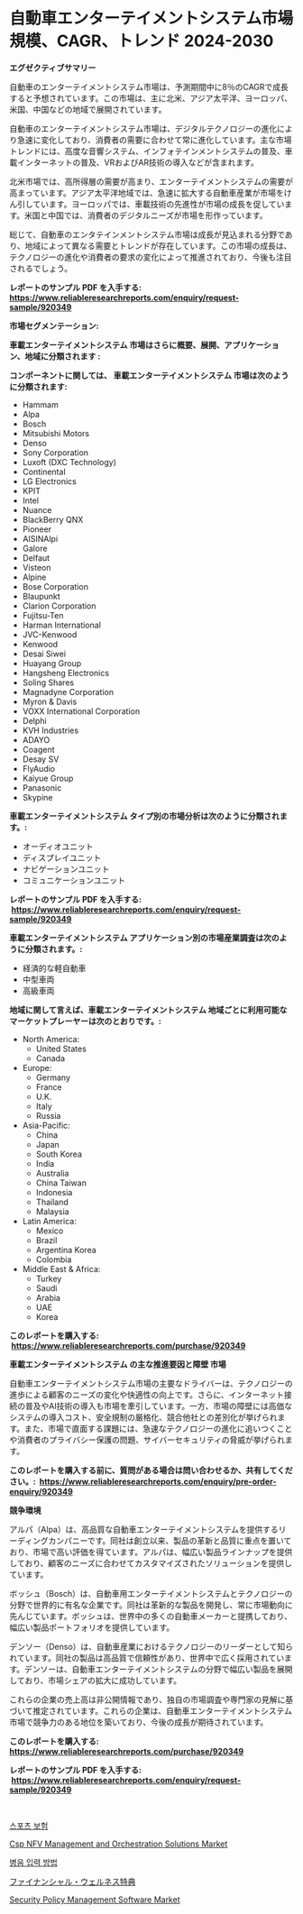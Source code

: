 <p><h1>自動車エンターテイメントシステム市場規模、CAGR、トレンド 2024-2030</h1></p><p><strong>エグゼクティブサマリー</strong></p>
<p><p>自動車のエンターテイメントシステム市場は、予測期間中に8％のCAGRで成長すると予想されています。この市場は、主に北米、アジア太平洋、ヨーロッパ、米国、中国などの地域で展開されています。</p><p>自動車のエンターテイメントシステム市場は、デジタルテクノロジーの進化により急速に変化しており、消費者の需要に合わせて常に進化しています。主な市場トレンドには、高度な音響システム、インフォテインメントシステムの普及、車載インターネットの普及、VRおよびAR技術の導入などが含まれます。</p><p>北米市場では、高所得層の需要が高まり、エンターテイメントシステムの需要が高まっています。アジア太平洋地域では、急速に拡大する自動車産業が市場をけん引しています。ヨーロッパでは、車載技術の先進性が市場の成長を促しています。米国と中国では、消費者のデジタルニーズが市場を形作っています。</p><p>総じて、自動車のエンタテインメントシステム市場は成長が見込まれる分野であり、地域によって異なる需要とトレンドが存在しています。この市場の成長は、テクノロジーの進化や消費者の要求の変化によって推進されており、今後も注目されるでしょう。</p></p>
<p><strong>レポートのサンプル PDF を入手する: <a href="https://www.reliableresearchreports.com/enquiry/request-sample/920349">https://www.reliableresearchreports.com/enquiry/request-sample/920349</a></strong></p>
<p><strong>市場セグメンテーション:</strong></p>
<p><strong> 車載エンターテイメントシステム 市場はさらに概要、展開、アプリケーション、地域に分類されます :</strong></p>
<p><strong>コンポーネントに関しては、 車載エンターテイメントシステム 市場は次のように分類されます: &nbsp;</strong></p>
<p><ul><li>Hammam</li><li>Alpa</li><li>Bosch</li><li>Mitsubishi Motors</li><li>Denso</li><li>Sony Corporation</li><li>Luxoft (DXC Technology)</li><li>Continental</li><li>LG Electronics</li><li>KPIT</li><li>Intel</li><li>Nuance</li><li>BlackBerry QNX</li><li>Pioneer</li><li>AISINAlpi</li><li>Galore</li><li>Delfaut</li><li>Visteon</li><li>Alpine</li><li>Bose Corporation</li><li>Blaupunkt</li><li>Clarion Corporation</li><li>Fujitsu-Ten</li><li>Harman International</li><li>JVC-Kenwood</li><li>Kenwood</li><li>Desai Siwei</li><li>Huayang Group</li><li>Hangsheng Electronics</li><li>Soling Shares</li><li>Magnadyne Corporation</li><li>Myron & Davis</li><li>VOXX International Corporation</li><li>Delphi</li><li>KVH Industries</li><li>ADAYO</li><li>Coagent</li><li>Desay SV</li><li>FlyAudio</li><li>Kaiyue Group</li><li>Panasonic</li><li>Skypine</li></ul></p>
<p><strong> 車載エンターテイメントシステム タイプ別の市場分析は次のように分類されます。:</strong></p>
<p><ul><li>オーディオユニット</li><li>ディスプレイユニット</li><li>ナビゲーションユニット</li><li>コミュニケーションユニット</li></ul></p>
<p><strong>レポートのサンプル PDF を入手する: &nbsp;<a href="https://www.reliableresearchreports.com/enquiry/request-sample/920349">https://www.reliableresearchreports.com/enquiry/request-sample/920349</a></strong></p>
<p><strong> 車載エンターテイメントシステム アプリケーション別の市場産業調査は次のように分類されます。:</strong></p>
<p><ul><li>経済的な軽自動車</li><li>中型車両</li><li>高級車両</li></ul></p>
<p><strong>地域に関して言えば、車載エンターテイメントシステム 地域ごとに利用可能なマーケットプレーヤーは次のとおりです。:</strong></p>
<p><ul>
    <li>
        North America:
        <ul>
            <li>United States</li>
            <li>Canada</li>
        </ul>
    </li>
    <li>
        Europe:
        <ul>
            <li>Germany</li>
            <li>France</li>
            <li>U.K.</li>
            <li>Italy</li>
            <li>Russia</li>
        </ul>
    </li>
    <li>
        Asia-Pacific:
        <ul>
            <li>China</li>
            <li>Japan</li>
            <li>South Korea</li>
            <li>India</li>
            <li>Australia</li>
            <li>China Taiwan</li>
            <li>Indonesia</li>
            <li>Thailand</li>
            <li>Malaysia</li>
        </ul>
    </li>
    <li>
        Latin America:
        <ul>
            <li>Mexico</li>
            <li>Brazil</li>
            <li>Argentina Korea</li>
            <li>Colombia</li>
        </ul>
    </li>
    <li>
        Middle East & Africa:
        <ul>
            <li>Turkey</li>
            <li>Saudi</li>
            <li>Arabia</li>
            <li>UAE</li>
            <li>Korea</li>
        </ul>
    </li>
    </ul></p>
<p><strong>このレポートを購入する: &nbsp;<a href="https://www.reliableresearchreports.com/purchase/920349">https://www.reliableresearchreports.com/purchase/920349</a></strong></p>
<p><strong>車載エンターテイメントシステム の主な推進要因と障壁 市場</strong></p>
<p><p>自動車エンターテイメントシステム市場の主要なドライバーは、テクノロジーの進歩による顧客のニーズの変化や快適性の向上です。さらに、インターネット接続の普及やAI技術の導入も市場を牽引しています。一方、市場の障壁には高価なシステムの導入コスト、安全規制の厳格化、競合他社との差別化が挙げられます。また、市場で直面する課題には、急速なテクノロジーの進化に追いつくことや消費者のプライバシー保護の問題、サイバーセキュリティの脅威が挙げられます。</p></p>
<p><strong>このレポートを購入する前に、質問がある場合は問い合わせるか、共有してください。:&nbsp; <a href="https://www.reliableresearchreports.com/enquiry/pre-order-enquiry/920349">https://www.reliableresearchreports.com/enquiry/pre-order-enquiry/920349</a></strong></p>
<p><strong>競争環境</strong></p>
<p><p>アルパ（Alpa）は、高品質な自動車エンターテイメントシステムを提供するリーディングカンパニーです。同社は創立以来、製品の革新と品質に重点を置いており、市場で高い評価を得ています。アルパは、幅広い製品ラインナップを提供しており、顧客のニーズに合わせてカスタマイズされたソリューションを提供しています。</p><p>ボッシュ（Bosch）は、自動車用エンターテイメントシステムとテクノロジーの分野で世界的に有名な企業です。同社は革新的な製品を開発し、常に市場動向に先んじています。ボッシュは、世界中の多くの自動車メーカーと提携しており、幅広い製品ポートフォリオを提供しています。</p><p>デンソー（Denso）は、自動車産業におけるテクノロジーのリーダーとして知られています。同社の製品は高品質で信頼性があり、世界中で広く採用されています。デンソーは、自動車エンターテイメントシステムの分野で幅広い製品を展開しており、市場シェアの拡大に成功しています。</p><p>これらの企業の売上高は非公開情報であり、独自の市場調査や専門家の見解に基づいて推定されています。これらの企業は、自動車エンターテイメントシステム市場で競争力のある地位を築いており、今後の成長が期待されています。</p></p>
<p><strong>このレポートを購入する: &nbsp; <a href="https://www.reliableresearchreports.com/purchase/920349">https://www.reliableresearchreports.com/purchase/920349</a></strong></p>
<p><strong>レポートのサンプル PDF を入手する: &nbsp;<a href="https://www.reliableresearchreports.com/enquiry/request-sample/920349">https://www.reliableresearchreports.com/enquiry/request-sample/920349</a></strong><strong></strong></p>
<p>&nbsp;</p>
<p><p><a href="https://github.com/lzrvbyqzftro57/Market-Research-Report-List-1/blob/main/4587351183142.md">스포츠 보험</a></p><p><a href="https://github.com/peachesmcdowel1/Market-Research-Report-List-1/blob/main/csp-nfv-management-and-orchestration-solutions-market.md">Csp NFV Management and Orchestration Solutions Market</a></p><p><a href="https://github.com/vs019sa3m8x/Market-Research-Report-List-1/blob/main/1293283183143.md">병음 입력 방법</a></p><p><a href="https://github.com/oqxogxyvqe90775/Market-Research-Report-List-1/blob/main/1277209183099.md">ファイナンシャル・ウェルネス特典</a></p><p><a href="https://github.com/edytherolanlouisejk1miz0wig/Market-Research-Report-List-1/blob/main/security-policy-management-software-market.md">Security Policy Management Software Market</a></p></p>